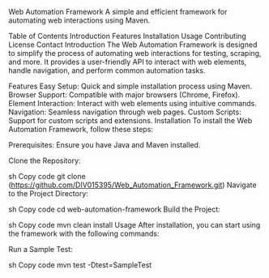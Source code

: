 Web Automation Framework
A simple and efficient framework for automating web interactions using Maven.

Table of Contents
Introduction
Features
Installation
Usage
Contributing
License
Contact
Introduction
The Web Automation Framework is designed to simplify the process of automating web interactions for testing, scraping, and more. It provides a user-friendly API to interact with web elements, handle navigation, and perform common automation tasks.

Features
Easy Setup: Quick and simple installation process using Maven.
Browser Support: Compatible with major browsers (Chrome, Firefox).
Element Interaction: Interact with web elements using intuitive commands.
Navigation: Seamless navigation through web pages.
Custom Scripts: Support for custom scripts and extensions.
Installation
To install the Web Automation Framework, follow these steps:

Prerequisites: Ensure you have Java and Maven installed.

Clone the Repository:

sh
Copy code
git clone (https://github.com/DIV015395/Web_Automation_Framework.git)
Navigate to the Project Directory:

sh
Copy code
cd web-automation-framework
Build the Project:

sh
Copy code
mvn clean install
Usage
After installation, you can start using the framework with the following commands:

Run a Sample Test:

sh
Copy code
mvn test -Dtest=SampleTest
